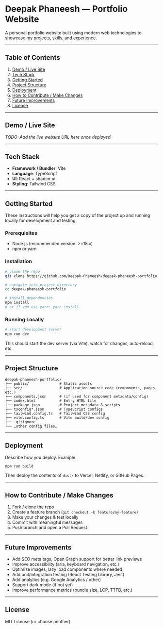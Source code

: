 # Deepak Phaneesh — Portfolio Website

A personal portfolio website built using modern web technologies to showcase my projects, skills, and experience.

---

## Table of Contents

1. [Demo / Live Site](#demo--live-site)  
2. [Tech Stack](#tech-stack)  
3. [Getting Started](#getting-started)  
4. [Project Structure](#project-structure)  
5. [Deployment](#deployment)  
6. [How to Contribute / Make Changes](#how-to-contribute--make-changes)  
7. [Future Improvements](#future-improvements)  
8. [License](#license)  

---

## Demo / Live Site

_TODO: Add the live website URL here once deployed._

---

## Tech Stack

- **Framework / Bundler**: Vite  
- **Language**: TypeScript  
- **UI**: React + shadcn‑ui  
- **Styling**: Tailwind CSS  

---

## Getting Started

These instructions will help you get a copy of the project up and running locally for development and testing.

### Prerequisites

- Node.js (recommended version: >=18.x)  
- npm or yarn  

### Installation

```bash
# clone the repo
git clone https://github.com/Deepak‑Phaneesh/deepak‑phaneesh‑portfolio.git

# navigate into project directory
cd deepak‑phaneesh‑portfolio

# install dependencies
npm install
# or if you use yarn: yarn install
```

### Running Locally

```bash
# start development server
npm run dev
```

This should start the dev server (via Vite), watch for changes, auto‑reload, etc.

---

## Project Structure

```
deepak-phaneesh-portfolio/
├── public/              # Static assets
├── src/                 # Application source code (components, pages, etc.)
├── components.json      # (if used for component metadata/config)
├── index.html           # Entry HTML file
├── package.json         # Project metadata & scripts
├── tsconfig*.json       # TypeScript configs
├── tailwind.config.ts   # Tailwind CSS config
├── vite.config.ts       # Vite build/dev config
├── .gitignore
└── …other config files…
```

---

## Deployment

Describe how you deploy. Example:

```bash
npm run build
```

Then deploy the contents of `dist/` to Vercel, Netlify, or GitHub Pages.

---

## How to Contribute / Make Changes

1. Fork / clone the repo  
2. Create a feature branch (`git checkout -b feature/my‑feature`)  
3. Make your changes & test locally  
4. Commit with meaningful messages  
5. Push branch and open a Pull Request  

---

## Future Improvements

- Add SEO meta tags, Open Graph support for better link previews  
- Improve accessibility (aria, keyboard navigation, etc.)  
- Optimize images, lazy load components where needed  
- Add unit/integration testing (React Testing Library, Jest)  
- Add analytics (e.g. Google Analytics / other)  
- Support dark mode (if not yet)  
- Improve performance metrics (bundle size, LCP, TTFB, etc.)  

---

## License

MIT License (or choose another).
